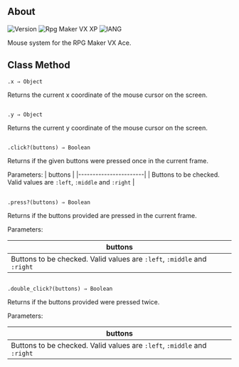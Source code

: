 ## About
![Version](https://img.shields.io/badge/Version-%201.2-red?style=for-the-badge&logo=appveyo)
![Rpg Maker VX XP](https://img.shields.io/badge/RPG%20MAKER-%20VXA-red?style=for-the-badge&logo=appveyo)
![lANG](https://img.shields.io/badge/LANG-RUBY(%20RGSS%20)-red?style=for-the-badge&logo=appveyo)
<p>Mouse system for the RPG Maker VX Ace.</p>

## Class Method
```
.x ⇒ Object
```
Returns the current x coordinate of the mouse cursor on the screen.
##
```
.y ⇒ Object
```
Returns the current y coordinate of the mouse cursor on the screen.
##
```
.click?(buttons) ⇒ Boolean
```
Returns if the given buttons were pressed once in the current frame.

Parameters:
| buttons               |
|-----------------------|
| Buttons to be checked. Valid values are `:left`, `:middle` and `:right` |
## 
```
.press?(buttons) ⇒ Boolean
```
Returns if the buttons provided are pressed in the current frame.

Parameters:

| buttons               |
|-----------------------|
| Buttons to be checked. Valid values are `:left`, `:middle` and `:right` |
## 
```
.double_click?(buttons) ⇒ Boolean
```
Returns if the buttons provided were pressed twice.

Parameters:

| buttons               |
|-----------------------|
| Buttons to be checked. Valid values are `:left`, `:middle` and `:right` |
